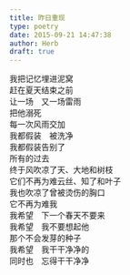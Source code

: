 ```yaml
---  
title: 昨日重现  
type: poetry  
date: 2015-09-21 14:47:38  
author: Herb  
draft: true
---  
```

我把记忆埋进泥窝    
赶在夏天结束之前    
让一场　又一场雷雨    
把他溺死    
每一次风雨交加    
我都假装　被洗净    
我都假装告别了    
所有的过去    
终于风吹凉了天、大地和树枝    
它们不再为难云丝、知了和叶子    
我也吹凉了曾被烫伤的胸口    
它不再为难我    
我希望　下一个春天不要来    
我希望　我不要想起他    
那个不会发芽的种子    
我希望　我干干净净的    
同时也　忘得干干净净